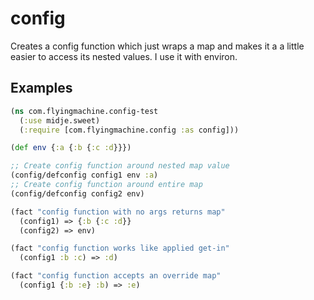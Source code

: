 # config

Creates a config function which just wraps a map and makes it a a
little easier to access its nested values. I use it with environ.

## Examples

```clojure
(ns com.flyingmachine.config-test
  (:use midje.sweet)
  (:require [com.flyingmachine.config :as config]))

(def env {:a {:b {:c :d}}})

;; Create config function around nested map value
(config/defconfig config1 env :a)
;; Create config function around entire map
(config/defconfig config2 env)

(fact "config function with no args returns map"
  (config1) => {:b {:c :d}}
  (config2) => env)

(fact "config function works like applied get-in"
  (config1 :b :c) => :d)

(fact "config function accepts an override map"
  (config1 {:b :e} :b) => :e)
```
